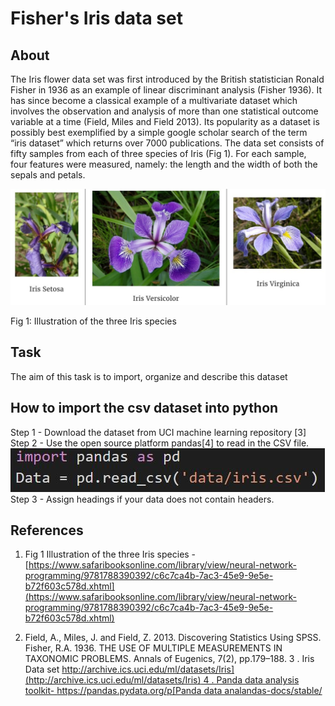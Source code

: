 # Fisher's Iris data set


## About 
The Iris flower data set was first introduced by the British statistician Ronald Fisher in 1936 as an example of linear discriminant analysis (Fisher 1936). It has since become a classical example of a multivariate dataset which involves the observation and analysis of more than one statistical outcome variable at a time (Field, Miles and Field 2013). Its popularity as a dataset is possibly best exemplified by a simple google scholar search of the term “iris dataset” which returns over 7000 publications. The data set consists of fifty samples from each of three species of Iris (Fig 1). For each sample, four features were measured, namely: the length and the width of both the sepals and petals.
 
![iris](Iris%20Image.jpg)
 
Fig 1: Illustration of the three Iris species



## Task
The aim of this task is to import, organize and describe this dataset

## How to import the csv dataset into python 

Step 1 - Download the dataset from UCI machine learning repository [3] 
Step 2 - Use the open source platform pandas[4] to read in the CSV file. 
![csv import](csvimport.JPG)
Step 3 - Assign headings if your data does not contain headers.


















## References 

1. Fig 1 Illustration of the three Iris species - [https://www.safaribooksonline.com/library/view/neural-network-programming/9781788390392/c6c7ca4b-7ac3-45e9-9e5e-b72f603c578d.xhtml](https://www.safaribooksonline.com/library/view/neural-network-programming/9781788390392/c6c7ca4b-7ac3-45e9-9e5e-b72f603c578d.xhtml) 

2. Field, A., Miles, J. and Field, Z. 2013. Discovering Statistics Using SPSS.
Fisher, R.A. 1936. THE USE OF MULTIPLE MEASUREMENTS IN TAXONOMIC PROBLEMS. Annals of Eugenics, 7(2), pp.179–188. 
3 . Iris Data set [http://archive.ics.uci.edu/ml/datasets/Iris](http://archive.ics.uci.edu/ml/datasets/Iris) 
4 . Panda data analysis toolkit- https://pandas.pydata.org/p[Panda data analandas-docs/stable/](https://pandas.pydata.org/pandas-docs/stable/)


